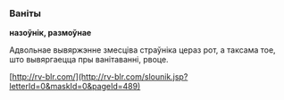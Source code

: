 ### Ваніты
**назоўнік, размоўнае**

Адвольнае вывяржэнне змесціва страўніка цераз рот, а таксама тое, што вывяргаецца пры ванітаванні, рвоце.

<a rel="author">[http://rv-blr.com/](http://rv-blr.com/slounik.jsp?letterId=0&maskId=0&pageId=489)</a>
